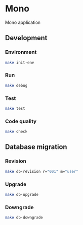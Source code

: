 # Mono
Mono application

## Development

### Environment

```.bash
make init-env
```

### Run

```.bash
make debug
```

### Test

```.bash
make test
```

### Code quality

```.bash
make check
```

## Database migration

### Revision

```.bash
make db-revision r="001" m="user"
```

### Upgrade

```.bash
make db-upgrade
```

### Downgrade

```.bash
make db-downgrade
```
